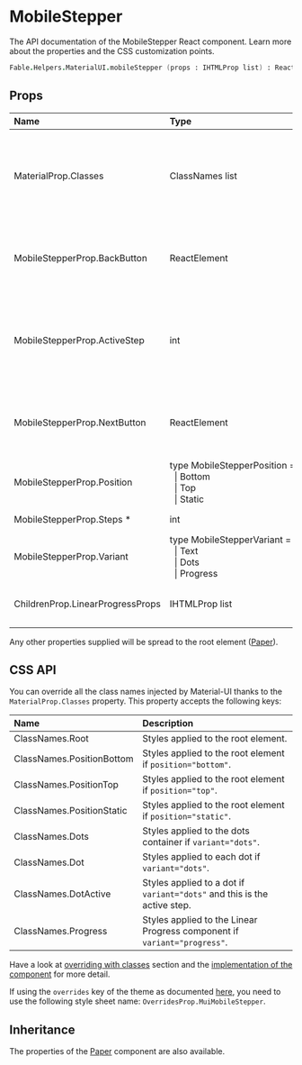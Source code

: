 # MobileStepper

<p class="description">The API documentation of the MobileStepper React component. Learn more about the properties and the CSS customization points.</p>

```fsharp
Fable.Helpers.MaterialUI.mobileStepper (props : IHTMLProp list) : ReactElement
```



## Props

| Name | Type | Default | Description |
|:-----|:-----|:--------|:------------|
| <span class="prop-name">MaterialProp.Classes</span> | <span class="prop-type">ClassNames list</span> |   | Override or extend the styles applied to the component.  See CSS API below for more details.  |
| <span class="prop-name">MobileStepperProp.BackButton</span> | <span class="prop-type">ReactElement</span> |   | A back button element. For instance, it can be be a `Button` or a `IconButton`. |
| <span class="prop-name">MobileStepperProp.ActiveStep</span> | <span class="prop-type">int</span> | <span class="prop-default">0</span> | Set the active step (zero based index). Defines which dot is highlighted when the variant is `Dots`. |
| <span class="prop-name">MobileStepperProp.NextButton</span> | <span class="prop-type">ReactElement</span> |   | A next button element. For instance, it can be be a `Button` or a `IconButton`. |
| <span class="prop-name">MobileStepperProp.Position</span> | <span class="prop-type">type&nbsp;MobileStepperPosition&nbsp;=<br>&nbsp;&nbsp;&#124;&nbsp;Bottom<br>&nbsp;&nbsp;&#124;&nbsp;Top<br>&nbsp;&nbsp;&#124;&nbsp;Static<br></span> | <span class="prop-default">MobileStepperPosition.Bottom</span> | Set the positioning type. |
| <span class="prop-name required">MobileStepperProp.Steps *</span> | <span class="prop-type">int</span> |   | The total steps. |
| <span class="prop-name">MobileStepperProp.Variant</span> | <span class="prop-type">type&nbsp;MobileStepperVariant&nbsp;=<br>&nbsp;&nbsp;&#124;&nbsp;Text<br>&nbsp;&nbsp;&#124;&nbsp;Dots<br>&nbsp;&nbsp;&#124;&nbsp;Progress<br></span> | <span class="prop-default">MobileStepperVariant.Dots</span> | The variant to use. |
| <span class="prop-name">ChildrenProp.LinearProgressProps</span> | <span class="prop-type">IHTMLProp list</span> |   | Properties applied to the `LinearProgress` element. |

Any other properties supplied will be spread to the root element ([Paper](#/api/paper)).

## CSS API

You can override all the class names injected by Material-UI thanks to the `MaterialProp.Classes` property.
This property accepts the following keys:


| Name | Description |
|:-----|:------------|
| <span class="prop-name">ClassNames.Root</span> | Styles applied to the root element.
| <span class="prop-name">ClassNames.PositionBottom</span> | Styles applied to the root element if `position="bottom"`.
| <span class="prop-name">ClassNames.PositionTop</span> | Styles applied to the root element if `position="top"`.
| <span class="prop-name">ClassNames.PositionStatic</span> | Styles applied to the root element if `position="static"`.
| <span class="prop-name">ClassNames.Dots</span> | Styles applied to the dots container if `variant="dots"`.
| <span class="prop-name">ClassNames.Dot</span> | Styles applied to each dot if `variant="dots"`.
| <span class="prop-name">ClassNames.DotActive</span> | Styles applied to a dot if `variant="dots"` and this is the active step.
| <span class="prop-name">ClassNames.Progress</span> | Styles applied to the Linear Progress component if `variant="progress"`.

Have a look at [overriding with classes](#/customization/overrides) section
and the [implementation of the component](https://github.com/mui-org/material-ui/tree/master/packages/material-ui/src/MobileStepper/MobileStepper.js)
for more detail.

If using the `overrides` key of the theme as documented
[here](#/customization/themes),
you need to use the following style sheet name: `OverridesProp.MuiMobileStepper`.

## Inheritance

The properties of the [Paper](#/api/paper) component are also available.
<!-- You can take advantage of this behavior to [target nested components](/guides/api/#spread). -->

<!--## Demos-->

<!--- [Steppers](/demos/steppers/)-->

